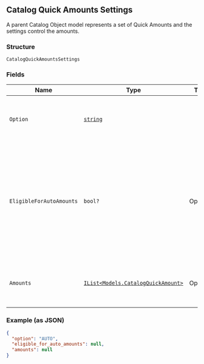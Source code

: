 ## Catalog Quick Amounts Settings

A parent Catalog Object model represents a set of Quick Amounts and the settings control the amounts.

### Structure

`CatalogQuickAmountsSettings`

### Fields

| Name | Type | Tags | Description |
|  --- | --- | --- | --- |
| `Option` | [`string`](/doc/models/catalog-quick-amounts-settings-option.md) |  | Determines a seller's option on Quick Amounts feature. |
| `EligibleForAutoAmounts` | `bool?` | Optional | Represents location's eligibility for auto amounts<br>The boolean should be consistent with whether there are AUTO amounts in the `amounts`. |
| `Amounts` | [`IList<Models.CatalogQuickAmount>`](/doc/models/catalog-quick-amount.md) | Optional | Represents a set of Quick Amounts at this location. |

### Example (as JSON)

```json
{
  "option": "AUTO",
  "eligible_for_auto_amounts": null,
  "amounts": null
}
```

